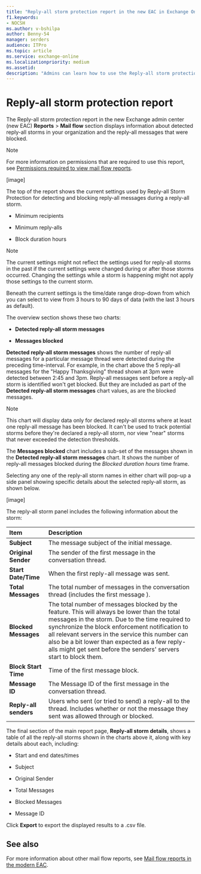 ```yaml
---
title: "Reply-all storm protection report in the new EAC in Exchange Online"
f1.keywords:
- NOCSH
ms.author: v-bshilpa
author: Benny-54
manager: serders
audience: ITPro
ms.topic: article
ms.service: exchange-online
ms.localizationpriority: medium
ms.assetid:
description: "Admins can learn how to use the Reply-all storm protection report in the new Exchange admin center to identify and troubleshoot mail flow in your email domains."
---
```


# Reply-all storm protection report

The Reply-all storm protection report in the new Exchange admin center (new EAC) **Reports** > **Mail flow** section displays information about detected reply-all storms in your organization and the reply-all messages that were blocked. 

> [!NOTE]
> For more information on permissions that are required to use this report, see [Permissions required to view mail flow reports](/exchange/monitoring/mail-flow-reports/mail-flow-reports#permissions-required-to-view-mail-flow-reports).

[image]

The top of the report shows the current settings used by Reply-all Storm Protection for detecting and blocking reply-all messages during a reply-all storm.

 - Minimum recipients
 
 - Minimum reply-alls
 
 - Block duration hours
 
> [!NOTE]
> The current settings might not reflect the settings used for reply-all storms in the past if the current settings were changed during or after those storms occurred. Changing the settings while a storm is happening might not apply those settings to the current storm.

Beneath the current settings is the time/date range drop-down from which you can select to view from 3 hours to 90 days of data (with the last 3 hours as default). 

The overview section shows these two charts: 

 - **Detected reply-all storm messages**

 - **Messages blocked**

**Detected reply-all storm messages** shows the number of reply-all messages for a particular message thread were detected during the preceding time-interval. For example, in the chart above the 5 reply-all messages for the "Happy Thanksgiving" thread shown at 3pm were detected between 2:45 and 3pm. Reply-all messages sent before a reply-all storm is identified won't get blocked. But they are included as part of the **Detected reply-all storm messages** chart values, as are the blocked messages.

> [!NOTE]
> This chart will display data only for declared reply-all storms where at least one reply-all message has been blocked. It can't be used to track potential storms before they're declared a reply-all storm, nor view "near" storms that never exceeded the detection thresholds.

The **Messages blocked** chart includes a sub-set of the messages shown in the **Detected reply-all storm messages** chart. It shows the number of reply-all messages blocked during the *Blocked duration hours* time frame.

Selecting any one of the reply-all storm names in either chart will pop-up a side panel showing specific details about the selected reply-all storm, as shown below. 

[image]

The reply-all storm panel includes the following information about the storm:

|**Item**|**Description**|
|:-----|:-----|
|**Subject**|The message subject of the initial message.|
|**Original Sender**|The sender of the first message in the conversation thread.|
|**Start Date/Time**|When the first reply-all message was sent.|
|**Total Messages**|The total number of messages in the conversation thread (includes the first message ).|
|**Blocked Messages**|The total number of messages blocked by the feature. This will always be lower than the total messages in the storm. Due to the time required to synchronize the block enforcement notification to all relevant servers in the service this number can also be a bit lower than expected as a few reply-alls might get sent before the senders' servers start to block them. |
|**Block Start Time**|Time of the first message block.|
|**Message ID**|The Message ID of the first message in the conversation thread.|
|**Reply-all senders**|Users who sent (or tried to send) a reply-all to the thread. Includes whether or not the message they sent was allowed through or blocked.|

The final section of the main report page, **Reply-all storm details**, shows a table of all the reply-all storms shown in the charts above it, along with key details about each, including:

 - Start and end dates/times

 - Subject

 - Original Sender

 - Total Messages

 - Blocked Messages

 - Message ID

Click **Export** to export the displayed results to a .csv file. 

## See also

For more information about other mail flow reports, see [Mail flow reports in the modern EAC](/exchange/monitoring/mail-flow-reports/mail-flow-reports).



 
